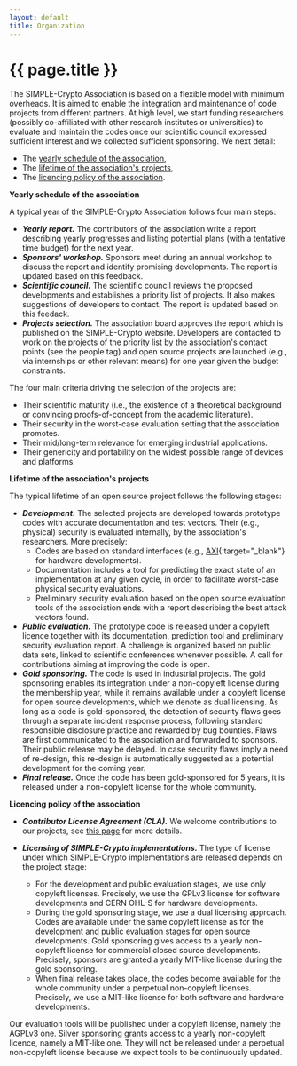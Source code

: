 ```yaml
---
layout: default
title: Organization
---
```

# {{ page.title }}

The SIMPLE-Crypto Association is based on a flexible model with minimum 
overheads. It is aimed to enable the integration and maintenance of code projects from 
different partners. At high level, we
start funding researchers (possibly co-affiliated with 
other research institutes or universities) to evaluate and maintain the
codes once our scientific council expressed sufficient interest and we
collected sufficient sponsoring. We next detail:

* The [yearly schedule of the association](#schedule),
* The [lifetime of the association's projects](#lifetime),
* The [licencing policy of the association](#licenses).

**<a name="schedule">Yearly schedule of the association</a>**

A typical year of the SIMPLE-Crypto Association follows four main steps:
* <strong><em>Yearly report.</em></strong> The contributors of the association write a report describing yearly progresses and listing potential plans (with a tentative time budget) for the next year.   
* <strong><em>Sponsors' workshop.</em></strong> Sponsors meet during an annual workshop to discuss 
the report and identify promising developments. The report is updated based on this feedback.
* <strong><em>Scientific council.</em></strong> The scientific council reviews the proposed developments
and establishes a priority list of projects. It also makes suggestions of developers to contact. 
The report is updated based on this feedack.
* <strong><em>Projects selection.</em></strong> The association board approves the report which is published on the SIMPLE-Crypto website. 
Developers are contacted to work on the projects of the priority list by the association's contact points
(see the people tag) and open source projects are launched (e.g., via internships or other relevant means) 
for one year given the budget constraints.

The four main criteria driving the selection of the projects are:
* Their scientific maturity (i.e., the existence of a theoretical 
background or convincing proofs-of-concept from the academic literature).
* Their security in the worst-case evaluation setting that the association promotes.
* Their mid/long-term relevance for emerging industrial applications.
* Their genericity and portability on the widest possible range of devices and platforms.

**<a name="lifetime">Lifetime of the association's projects</a>**

The typical lifetime of an open source project follows the following stages:
* <strong><em>Development.</em></strong> The selected projects are 
developed towards prototype codes with accurate documentation and test vectors. Their
(e.g., physical) security is evaluated internally, by the association's
researchers. More precisely:
	* Codes are based on standard interfaces (e.g., [AXI](https://en.wikipedia.org/wiki/Advanced_eXtensible_Interface){:target="_blank"}
for hardware developments). 
	* Documentation includes a tool for predicting the exact state of an implementation at any given cycle, 
in order to facilitate worst-case physical security evaluations.
	* Preliminary security evaluation based on the open source evaluation tools
of the association ends with a report describing the best attack vectors found.
* <strong><em>Public evaluation.</em></strong> The prototype code is released 
under a copyleft licence together with its documentation, prediction tool and
preliminary security evaluation report. A challenge is organized 
based on public data sets, linked to scientific conferences whenever possible.
A call for contributions aiming at improving the code is open.
* <strong><em>Gold sponsoring.</em></strong> The code is used in industrial projects.
The gold sponsoring enables its integration under
a non-copyleft license during the membership year, while it remains available under a copyleft license
for open source developments, which we denote as dual licensing.
As long as a code is gold-sponsored, the detection of security flaws 
goes through a separate incident response process, following standard responsible
disclosure practice and rewarded by bug bounties.
Flaws are first communicated to the association and forwarded
to sponsors. Their public release may be delayed. In case security flaws imply
a need of re-design, this re-design is automatically suggested as a potential development
for the coming year. 
* <strong><em>Final release.</em></strong> Once the code has been gold-sponsored 
for 5 years, it is released under a non-copyleft license for the whole community.

**<a name="licenses">Licencing policy of the association</a>** 

* <strong><em>Contributor License Agreement (CLA).</em></strong>
We welcome contributions to our projects, see <a href="/contributing">this
page</a> for more details.

* <strong><em>Licensing of SIMPLE-Crypto implementations.</em></strong> 
The type of license under which SIMPLE-Crypto implementations are released depends on
the project stage:
	* For the development and public evaluation stages, we use only copyleft licenses. Precisely,
	we use the GPLv3 license for software developments and CERN OHL-S for hardware developments.
	* During the gold sponsoring stage, we use a dual licensing approach. Codes are available under the 
	same copyleft license as for the development and public evaluation stages for open source developments. 
	Gold sponsoring gives access to a yearly non-copyleft license for commercial closed source developments.
	Precisely, sponsors are granted a yearly MIT-like license during the gold sponsoring. 
	* When final release takes place, the codes become available for the whole community
	under a perpetual non-copyleft licenses. Precisely, we use a MIT-like license for both software and
	hardware developments. 

Our evaluation tools will be published under a copyleft license, namely the AGPLv3 one.
Silver sponsoring grants access to a yearly non-copyleft licence, namely a MIT-like one.
They will not be released under a perpetual non-copyleft license because we expect
tools to be continuously updated.
